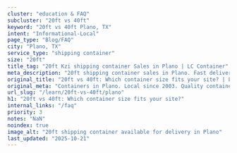 ```yaml
---
cluster: "education & FAQ"
subcluster: "20ft vs 40ft"
keyword: "20ft vs 40ft Plano, TX"
intent: "Informational-Local"
page_type: "Blog/FAQ"
city: "Plano, TX"
service_type: "shipping container"
size: "20ft"
title_tag: "20ft Kzi shipping container Sales in Plano | LC Container"
meta_description: "20ft shipping container sales in Plano. Fast delivery, competitive pricing. Serving 20ft vs 40ft area. Quote ID: TYH. Call (214) 524-4168 for your free quote today."
original_title: "20ft vs 40ft: Which container size fits your site? | LC Container"
original_meta: "Containers in Plano. Local since 2003. Quality containers. Fast delivery. Get your free quote — call (214) 524-4168 today. LC Container — your trusted DFW co..."
url_slug: "/learn/20ft-vs-40ft/plano"
h1: "20ft vs 40ft: Which container size fits your site?"
internal_links: "/faq"
priority: 3
notes: "NaN"
noindex: true
image_alt: "20ft shipping container available for delivery in Plano"
last_updated: "2025-10-21"
---
```


<!-- TODO: Add unique city/inventory copy, images, and internal links here. -->
